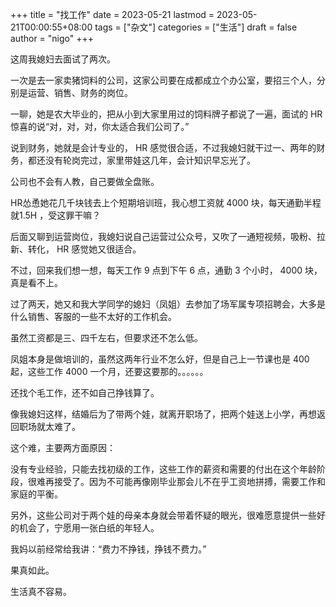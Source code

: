 +++
title = "找工作"
date = 2023-05-21
lastmod = 2023-05-21T00:00:55+08:00
tags = ["杂文"]
categories = ["生活"]
draft = false
author = "nigo"
+++

这周我媳妇去面试了两次。

一次是去一家卖猪饲料的公司，这家公司要在成都成立个办公室，要招三个人，分别是运营、销售、财务的岗位。

一聊，她是农大毕业的，把从小到大家里用过的饲料牌子都说了一遍，面试的 HR 惊喜的说“对，对，对，你太适合我们公司了。”

说到财务，她就是会计专业的， HR 感觉很合适，不过我媳妇就干过一、两年的财务，都还没有轮岗完过，家里带娃这几年，会计知识早忘光了。

公司也不会有人教，自己要做全盘账。

HR怂恿她花几千块钱去上个短期培训班，我心想工资就 4000 块，每天通勤半程就1.5H ，受这罪干嘛？

后面又聊到运营岗位，我媳妇说自己运营过公众号，又吹了一通短视频，吸粉、拉新、转化， HR 感觉她又很适合。

不过，回来我们想一想，每天工作 9 点到下午 6 点，通勤 3 个小时， 4000 块，真是看不上。

过了两天，她又和我大学同学的媳妇（凤姐）去参加了场军属专项招聘会，大多是什么销售、客服的一些不太好的工作机会。

虽然工资都是三、四千左右，但要求还不怎么低。

凤姐本身是做培训的，虽然这两年行业不怎么好，但是自己上一节课也是 400 起，这些工作 4000 一个月，还要这要那的。。。。。。

还找个毛工作，还不如自己挣钱算了。

像我媳妇这样，结婚后为了带两个娃，就离开职场了，把两个娃送上小学，再想返回职场就太难了。

这个难，主要两方面原因：

没有专业经验，只能去找初级的工作，这些工作的薪资和需要的付出在这个年龄阶段，很难再接受了。因为不可能再像刚毕业那会儿不在乎工资地拼搏，需要工作和家庭的平衡。

另外，这些公司对于两个娃的母亲本身就会带着怀疑的眼光，很难愿意提供一些好的机会了，宁愿用一张白纸的年轻人。

我妈以前经常给我讲：“费力不挣钱，挣钱不费力。”

果真如此。

生活真不容易。

